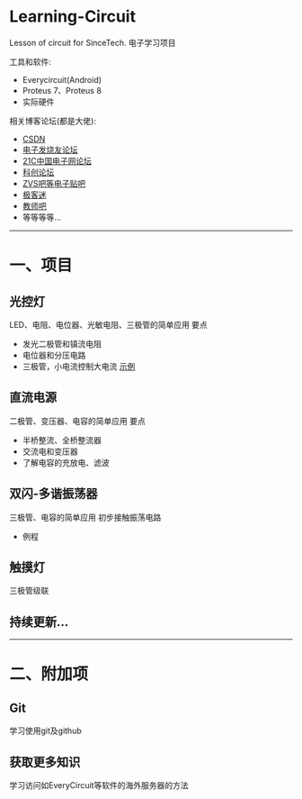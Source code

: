 # Learning-Circuit

Lesson of circuit for SinceTech.
电子学习项目

工具和软件:
* Everycircuit(Android)
* Proteus 7、Proteus 8
* 实际硬件

相关博客论坛(都是大佬):
* [CSDN](https://www.csdn.net/)
* [电子发烧友论坛](http://bbs.elecfans.com/)
* [21C中国电子网论坛](http://bbs.21ic.com/)
* [科创论坛](https://www.kechuang.org/)
* [ZVS吧等电子贴吧](https://tieba.baidu.com/f?kw=zvs)
* [极客迷](http://www.geekfans.com/)
* [教师吧](http://jiaoshi8.com/)
* 等等等等...

---
# 一、项目
## 光控灯
LED、电阻、电位器、光敏电阻、三极管的简单应用
要点
* 发光二极管和镇流电阻
* 电位器和分压电路
* 三极管，小电流控制大电流
[示例](./项目/1.光控灯/光控灯.md)
## 直流电源
二极管、变压器、电容的简单应用
要点
* 半桥整流、全桥整流器
* 交流电和变压器
* 了解电容的充放电、滤波
## 双闪-多谐振荡器
三极管、电容的简单应用
初步接触振荡电路
* 例程
## 触摸灯
三极管级联

## 持续更新...

---
# 二、附加项
## Git
学习使用git及github
## 获取更多知识
学习访问如EveryCircuit等软件的海外服务器的方法
